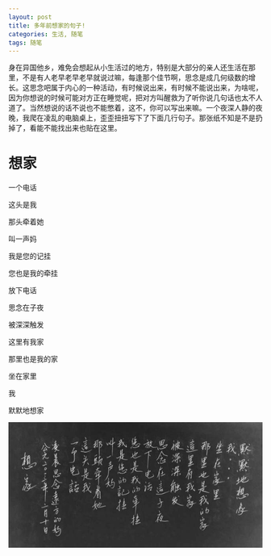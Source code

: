 ```yaml
---
layout: post
title: 多年前想家的句子!
categories: 生活, 随笔
tags: 随笔
---
```

身在异国他乡，难免会想起从小生活过的地方，特别是大部分的亲人还生活在那里，不是有人老早老早老早就说过嘛，每逢那个佳节啊，思念是成几何级数的增长。这思念吧属于内心的一种活动，有时候说出来，有时候不能说出来，为啥呢，因为你想说的时候可能对方正在睡觉呢，把对方叫醒救为了听你说几句话也太不人道了。当然想说的话不说也不能憋着，这不，你可以写出来嘛。一个夜深人静的夜晚，我爬在凌乱的电脑桌上，歪歪扭扭写下了下面几行句子。那张纸不知是不是扔掉了，看能不能找出来也贴在这里。 

# 想家

一个电话

这头是我

那头牵着她

叫一声妈

我是您的记挂

您也是我的牵挂

放下电话

思念在子夜

被深深触发

这里有我家

那里也是我的家

坐在家里

我

默默地想家


![想家](/assets/images/2016-11-11.jpg)